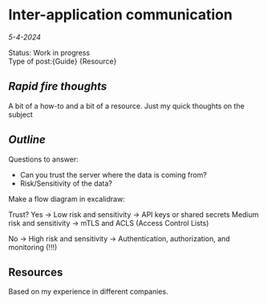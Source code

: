 # Inter-application communication

*5-4-2024*

Status: Work in progress  
Type of post:{Guide} {Resource}

## *Rapid fire thoughts*

A bit of a how-to and a bit of a resource.
Just my quick thoughts on the subject

## *Outline*

Questions to answer:
- Can you trust the server where the data is coming from?
- Risk/Sensitivity of the data?



Make a flow diagram in excalidraw:

Trust?
Yes ->
Low risk and sensitivity -> API keys or shared secrets
Medium risk and sensitivity -> mTLS  and ACLS (Access Control Lists)

No ->
High risk and sensitivity -> Authentication, authorization, and monitoring (!!!)


## Resources

Based on my experience in different companies.